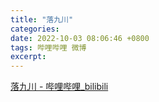 ```yaml
---
title: "落九川"
categories:
date: 2022-10-03 08:06:46 +0800
tags: 哔哩哔哩 微博
excerpt:
---
```


[落九川 - 哔哩哔哩_bilibili](https://space.bilibili.com/470962000)













